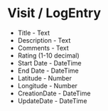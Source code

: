 # Visit / LogEntry
* Title - Text
* Description - Text
* Comments - Text
* Rating (1-10 decimal) 
* Start Date - DateTime
* End Date - DateTime
* Latitude - Number
* Longitude - Number
* CreationDate - DateTime
* UpdateDate - DateTime
 